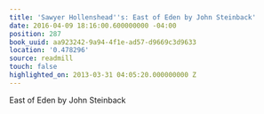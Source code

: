 ```yaml
---
title: 'Sawyer Hollenshead''s: East of Eden by John Steinback'
date: 2016-04-09 18:16:00.600000000 -04:00
position: 287
book_uuid: aa923242-9a94-4f1e-ad57-d9669c3d9633
location: '0.478296'
source: readmill
touch: false
highlighted_on: 2013-03-31 04:05:20.000000000 Z
---
```


East of Eden by John Steinback